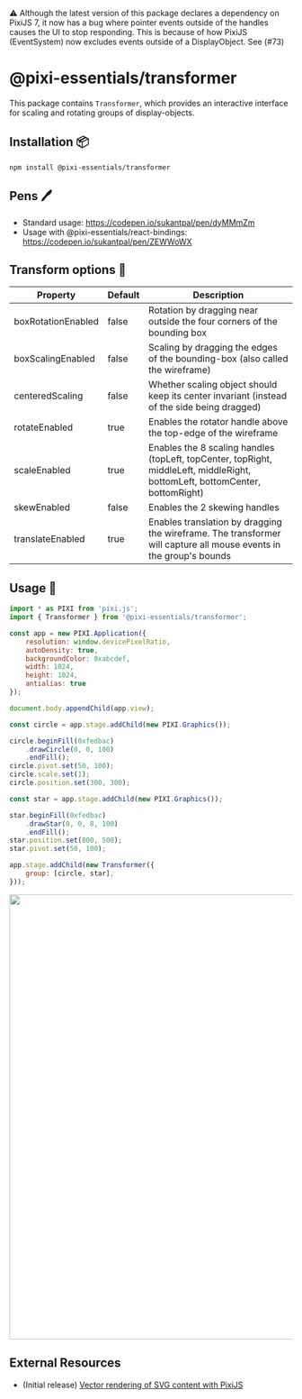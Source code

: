⚠️ Although the latest version of this package declares a dependency on PixiJS 7, it now has a bug where pointer events outside of the handles causes the UI to stop responding. This is because of how PixiJS (EventSystem) now excludes events outside of a DisplayObject. See (#73)

# @pixi-essentials/transformer

This package contains `Transformer`, which provides an interactive interface for scaling and rotating groups of display-objects.

## Installation :package:

```base
npm install @pixi-essentials/transformer
```

## Pens :pen:

+ Standard usage: https://codepen.io/sukantpal/pen/dyMMmZm
+ Usage with @pixi-essentials/react-bindings: https://codepen.io/sukantpal/pen/ZEWWoWX

## Transform options :page_with_curl:

| Property           | Default         | Description                                                                                 |
| ------------------ | --------------- | ------------------------------------------------------------------------------------------- |
| boxRotationEnabled | false           | Rotation by dragging near outside the four corners of the bounding box                      |
| boxScalingEnabled  | false           | Scaling by dragging the edges of the bounding-box (also called the wireframe)               |
| centeredScaling    | false           | Whether scaling object should keep its center invariant (instead of the side being dragged) |
| rotateEnabled      | true            | Enables the rotator handle above the top-edge of the wireframe                              |
| scaleEnabled       | true            | Enables the 8 scaling handles (topLeft, topCenter, topRight, middleLeft, middleRight, bottomLeft, bottomCenter, bottomRight) |
| skewEnabled        | false           | Enables the 2 skewing handles                                                               |
| translateEnabled   | true            | Enables translation by dragging the wireframe. The transformer will capture all mouse events in the group's bounds |


## Usage :page_facing_up:

```js
import * as PIXI from 'pixi.js';
import { Transformer } from '@pixi-essentials/transformer';

const app = new PIXI.Application({
    resolution: window.devicePixelRatio,
    autoDensity: true,
    backgroundColor: 0xabcdef,
    width: 1024,
    height: 1024,
    antialias: true
});

document.body.appendChild(app.view);

const circle = app.stage.addChild(new PIXI.Graphics());

circle.beginFill(0xfedbac)
    .drawCircle(0, 0, 100)
    .endFill();
circle.pivot.set(50, 100);
circle.scale.set(1);
circle.position.set(300, 300);

const star = app.stage.addChild(new PIXI.Graphics());

star.beginFill(0xfedbac)
    .drawStar(0, 0, 8, 100)
    .endFill();
star.position.set(800, 500);
star.pivot.set(50, 100);

app.stage.addChild(new Transformer({
    group: [circle, star],
}));
```

<p align="center">
<img src="https://i.imgur.com/b82qYjF.png" width="790px" />
</p>

## External Resources

* (Initial release) [Vector rendering of SVG content with PixiJS](https://medium.com/javascript-in-plain-english/vector-rendering-of-svg-content-with-pixijs-6f26c91f09ee?source=friends_link&sk=1faf7f354ab39bd79d476bf33e9d44d1)
